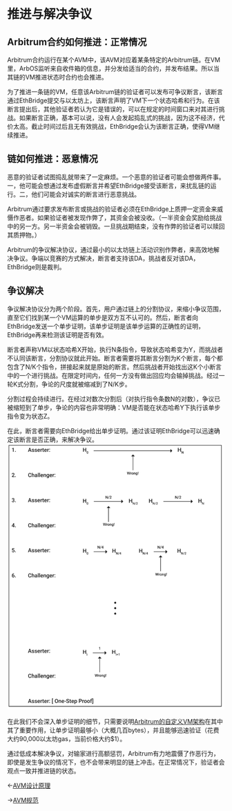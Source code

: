 # 推进与解决争议


## Arbitrum合约如何推进：正常情况
Arbitrum合约运行在某个AVM中，该AVM对应着某条特定的Arbitrum链。在VM里，ArbOS监听来自收件箱的信息，并分发给适当的合约，并发布结果。所以当其链的VM推进状态时合约也会推进。

为了推进一条链的VM，任意该Arbitrum链的验证者可以发布可争议断言，该断言通过EthBridge提交与以太坊上，该断言声明了VM下一个状态哈希和行为。在该断言提出后，其他验证者若认为它是错误的，可以在规定的时间窗口来对其进行挑战。如果断言正确，基本可以说，没有人会发起捣乱式的挑战，因为这不经济，代价太高。截止时间过后且无有效挑战，EthBridge会认为该断言正确，使得VM继续推进。

## 链如何推进：恶意情况
恶意的验证者试图捣乱就带来了一定麻烦。一个恶意的验证者可能会想做两件事。一，他可能会想通过发布虚假断言并希望EthBridge接受该断言，来扰乱链的运行。二，他们可能会对诚实的断言进行恶意挑战。

Arbitrum通过要求发布断言或挑战的验证者必须在EthBridge上质押一定资金来威慑作恶者。如果验证者被发现作弊了，其资金会被没收。（一半资金会奖励给挑战中的另一方。另一半资金会被销毁。一旦挑战期结束，没有作弊的验证者可以赎回其质押物。）

Arbitrum的争议解决协议，通过最小的以太坊链上活动识别作弊者，来高效地解决争议。争端以竞赛的方式解决，断言者支持该DA，挑战者反对该DA，EthBridge则是裁判。

## 争议解决
争议解决协议分为两个阶段。首先，用户通过链上的分割协议，来缩小争议范围，直至它们找到某一个VM运算的单步是双方互不认可的。然后，断言者向EthBridge发送一个单步证明，该单步证明是该单步运算的正确性的证明，EthBridge再来检测该证明是否有效。

断言者声称VM以状态哈希X开始，执行N条指令，导致状态哈希变为Y，而挑战者不认同该断言，分割协议就此开始。断言者需要将其断言分割为K个断言，每个都包含了N/K个指令，拼接起来就是原始的断言。然后挑战者开始找出这K个小断言中的一个进行挑战。在限定时间内，任何一方没有做出回应均会输掉挑战。经过一轮K式分割，争论的尺度就被缩减到了N/K步。

分割过程会持续进行。在经过对数次分割后（对执行指令条数N的对数），争议已被缩短到了单步，争论的内容也非常明确：VM是否能在状态哈希Y下执行该单步指令变为状态Z。

在此，断言者需要向EthBridge给出单步证明。通过该证明EthBridge可以迅速确定该断言是否正确，来解决争议。
![](./imgs/Arbitrum_dispute.png)

在此我们不会深入单步证明的细节，只需要说明[Arbitrum的自定义VM架构](./AVM设计原理.md)在其中其了重要作用，让单步证明最够小（大概几百bytes），并且能够迅速验证（花费大约90,000以太坊gas，当前价格大约$1）。

通过低成本解决争议，对输家进行高额惩罚，Arbitrum有力地震慑了作恶行为，即使是发生争议的情况下，也不会带来明显的链上冲击。在正常情况下，验证者会观点一致并推进链的状态。



←[AVM设计原理](./AVM设计原理.md) 

→[AVM规范](./AVM规范.md)